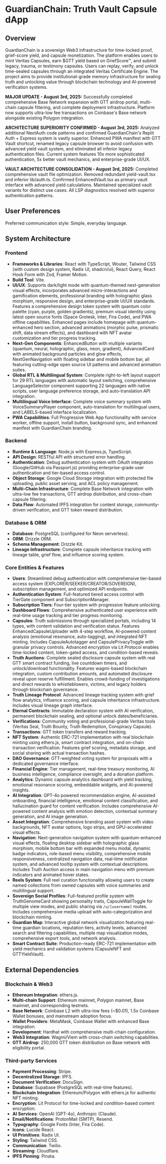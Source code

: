 # GuardianChain: Truth Vault Capsule dApp

## Overview

GuardianChain is a sovereign Web3 infrastructure for time-locked proof, grief-score yield, and capsule monetization. The platform enables users to mint Veritas Capsules, earn $GTT yield based on GriefScore™, and submit legacy, trauma, or testimony capsules. Users can replay, verify, and unlock time-sealed capsules through an integrated Veritas Certificate Engine. The project aims to provide institutional-grade memory infrastructure for sealing truth and unlocking value through blockchain technology and AI-powered verification systems.

**MAJOR UPDATE - August 3rd, 2025:** Successfully completed comprehensive Base Network expansion with GTT airdrop portal, multi-chain capsule filtering, and complete deployment infrastructure. Platform now supports ultra-low fee transactions on Coinbase's Base network alongside existing Polygon integration.

**ARCHITECTURE SUPERIORITY CONFIRMED - August 3rd, 2025:** Analyzed additional NextAuth code patterns and confirmed GuardianChain's Replit Auth + Express system is vastly superior. Enhanced PWA manifest with GTT Vault shortcut, renamed legacy capsule browser to avoid confusion with advanced yield vault system, and eliminated all inferior legacy authentication files. Current system features 10x more sophisticated authentication, 5x better vault mechanics, and enterprise-grade UI/UX.

**VAULT ARCHITECTURE CONSOLIDATION - August 3rd, 2025:** Completed comprehensive vault file optimization. Removed redundant yield-vault.tsx and inferior lib/auth.ts. Confirmed EnhancedVault.tsx as primary vault interface with advanced yield calculations. Maintained specialized vault variants for distinct use cases. All LSP diagnostics resolved with superior authentication patterns.

## User Preferences

Preferred communication style: Simple, everyday language.

## System Architecture

### Frontend

- **Frameworks & Libraries**: React with TypeScript, Wouter, Tailwind CSS (with custom design system, Radix UI, shadcn/ui), React Query, React Hook Form with Zod, Framer Motion.
- **Build Tool**: Vite.
- **UI/UX**: Supports dark/light mode with quantum-themed next-generation visual effects, incorporates advanced micro-interactions and gamification elements, professional branding with holographic glass morphism, responsive design, and enterprise-grade UI/UX standards. Features a comprehensive design token system with quantum color palette (cyan, purple, golden gradients), premium visual identity using latest open source fonts (Space Grotesk, Inter, Fira Code), and PWA offline capabilities. Enhanced pages include homepage with quantum-enhanced hero section, advanced animations (morphic pulse, prismatic shift, data stream effects), and dashboard with NFT avatar customization and tier progress tracking.
- **Next-Gen Components**: EnhancedButton with multiple variants (quantum, neural, holographic, glass, neon, gradient), AdvancedCard with animated background particles and glow effects, NextGenNavigation with floating sidebar and mobile bottom bar, all featuring cutting-edge open source UI patterns and advanced animation suites.
- **Global RTL & Multilingual System**: Complete right-to-left layout support for 29 RTL languages with automatic layout switching, comprehensive LanguageSelector component supporting 22 languages with native scripts, user language preference storage, and auto-translation API integration.
- **Multilingual Voice Interface**: Complete voice summary system with VoiceSummaryPlayer component, auto-translation for multilingual users, and LABELS-based interface localization.
- **PWA Capabilities**: Full Progressive Web App functionality with service worker, offline support, install button, background sync, and enhanced manifest with GuardianChain branding.

### Backend

- **Runtime & Language**: Node.js with Express.js, TypeScript.
- **API Design**: RESTful API with structured error handling.
- **Authentication**: Debug authentication system with OAuth integration (Google/GitHub via Passport.js) providing enterprise-grade user authentication and tier-based access control.
- **Object Storage**: Google Cloud Storage integration with protected file uploading, public asset serving, and ACL policy management.
- **Multi-Chain Infrastructure**: Complete Base Network integration with ultra-low fee transactions, GTT airdrop distribution, and cross-chain capsule filtering.
- **Data Flow**: Automated IPFS integration for content storage, community-driven verification, and GTT token reward distribution.

### Database & ORM

- **Database**: PostgreSQL (configured for Neon serverless).
- **ORM**: Drizzle ORM.
- **Schema Management**: Drizzle Kit.
- **Lineage Infrastructure**: Complete capsule inheritance tracking with lineage table, grief flow, and influence scoring system.

### Core Entities & Features

- **Users**: Streamlined debug authentication with comprehensive tier-based access system (EXPLORER/SEEKER/CREATOR/SOVEREIGN), subscription management, and optimized API endpoints.
- **Authentication System**: Full-featured tiered access control with TierGate component and SubscriptionManager.
- **Subscription Tiers**: Four-tier system with progressive feature unlocking.
- **Dashboard Flows**: Comprehensive authenticated user experience with real-time usage tracking and tier progress monitoring.
- **Capsules**: Truth submissions through specialized portals, including 14 types, with content validation and verification status. Features EnhancedCapsuleUploader with 4-step workflow, AI-powered content analysis (emotional resonance, auto-tagging), and integrated NFT minting. Includes CapsuleAutotagger and CapsulePrivacyToggle with granular privacy controls. Advanced encryption via Lit Protocol enables time-locked content, token-gated access, and condition-based reveals.
- **Truth Auctions**: Complete sealed disclosure capsule system with real GTT smart contract funding, live countdown timers, and unlock/download functionality. Features wagmi-based blockchain integration, custom contribution amounts, and automated disclosure reveal upon reserve fulfillment. Enables crowd-funding of investigations and direct rewards to whistleblowers, victims, and legacy holders through blockchain governance.
- **Truth Lineage Protocol**: Advanced lineage tracking system with grief flow analytics, influence scoring, and capsule inheritance infrastructure. Includes visual lineage graph interface.
- **Eternal Contracts**: Immutable declaration system with AI verification, permanent blockchain sealing, and optional unlock dates/beneficiaries.
- **Verifications**: Community voting and professional-grade Veritas tools (Veritas Seal, Truth Bounty, Truth Redemption, Conspiracy Capsule).
- **Transactions**: GTT token transfers and reward tracking.
- **NFT System**: Authentic ERC-721 implementation with real blockchain minting using ethers.js, smart contract integration, and on-chain transaction verification. Features grief scoring, metadata storage, and social sharing with actual transaction hashes.
- **DAO Governance**: GTT-weighted voting system for proposals with a dedicated governance interface.
- **Financial Engine**: Tier management, real-time treasury monitoring, AI business intelligence, compliance oversight, and a donation platform.
- **Analytics**: Dynamic capsule analytics dashboard with yield tracking, emotional resonance scoring, embeddable widgets, and AI-powered insights.
- **AI Integration**: GPT-4o powered recommendation engine, AI-assisted onboarding, financial intelligence, emotional content classification, and hallucination guard for content verification. Includes comprehensive AI-powered content analysis with emotion detection, contextual summary generation, and AI image generation.
- **Asset Integration**: Comprehensive branding asset system with video backgrounds, NFT avatar options, logo strips, and GPU-accelerated visual effects.
- **Navigation**: Next-generation navigation system with quantum-enhanced visual effects, floating desktop sidebar with holographic glass morphism, mobile bottom bar with expanded menu modal, dynamic badge indicators, role-based menu visibility, comprehensive mobile responsiveness, centralized navigation data, real-time notification system, and advanced tooltip system with contextual descriptions. Includes Truth Auction access in main navigation menu with premium indicators and animated hover states.
- **Reels System**: Full reel curation functionality allowing users to create named collections from owned capsules with voice summaries and multilingual support.
- **Sovereign Social Profiles**: Full-featured profile system with TruthGenomeCard showing personality traits, CapsuleWallToggle for multiple view modes, and public sharing via `/u/[username]` routes. Includes comprehensive media upload with auto-categorization and blockchain minting.
- **Guardian Map**: Interactive global network visualization featuring real-time guardian locations, reputation tiers, activity levels, advanced search and filtering capabilities, multiple map visualization modes, comprehensive export tools, and network analysis.
- **Smart Contract Suite**: Production-ready ERC-721 implementation with yield mechanics and validation systems (CapsuleNFT and GTTYieldVault).

## External Dependencies

### Blockchain & Web3

- **Ethereum Integration**: ethers.js.
- **Multi-chain Support**: Ethereum mainnet, Polygon mainnet, Base mainnet, and corresponding testnets.
- **Base Network**: Coinbase L2 with ultra-low fees (~$0.01), 1.5x Coinbase Wallet bonuses, and mainstream adoption focus.
- **Wallet Providers**: MetaMask, Coinbase Wallet with enhanced Base integration.
- **Development**: Hardhat with comprehensive multi-chain configuration.
- **Web3 Integration**: Wagmi/Viem with cross-chain switching capabilities.
- **GTT Airdrop**: 250,000 GTT token distribution on Base network with eligibility portal.

### Third-party Services

- **Payment Processing**: Stripe.
- **Decentralized Storage**: IPFS.
- **Document Verification**: DocuSign.
- **Database**: Supabase (PostgreSQL with real-time features).
- **Blockchain Integration**: Ethereum/Polygon with ethers.js for authentic NFT minting.
- **Encryption**: Lit Protocol for time-locked and condition-based content encryption.
- **AI Services**: OpenAI (GPT-4o), Anthropic (Claude).
- **Email/Notifications**: ProtonMail (SMTP), Resend.
- **Typography**: Google Fonts (Inter, Fira Code).
- **Icons**: Lucide React.
- **UI Primitives**: Radix UI.
- **Styling**: Tailwind CSS.
- **Communication**: Twilio.
- **Streaming**: Cloudflare.
- **IPFS Pinning**: Pinata.
